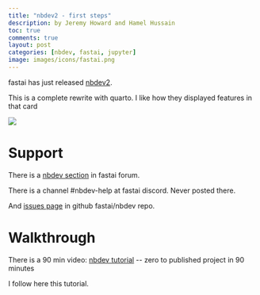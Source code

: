 ```yaml
---
title: "nbdev2 - first steps"
description: by Jeremy Howard and Hamel Hussain
toc: true
comments: true
layout: post
categories: [nbdev, fastai, jupyter]
image: images/icons/fastai.png
---
```


fastai has just released [nbdev2](https://nbdev.fast.ai/).

This is a complete rewrite with quarto. I like how they displayed features in that card

![](https://nbdev.fast.ai/images/card.png)



# Support

There is a [nbdev section](https://forums.fast.ai/c/nbdev/48) in fastai forum.

There is a channel #nbdev-help at fastai discord. Never posted there.

And [issues page](https://github.com/fastai/nbdev/issues) in github fastai/nbdev repo.



# Walkthrough

There is a 90 min video: [nbdev tutorial](https://www.youtube.com/watch?v=l7zS8Ld4_iA&ab_channel=JeremyHoward) -- zero to published project in 90 minutes



I follow here this tutorial.